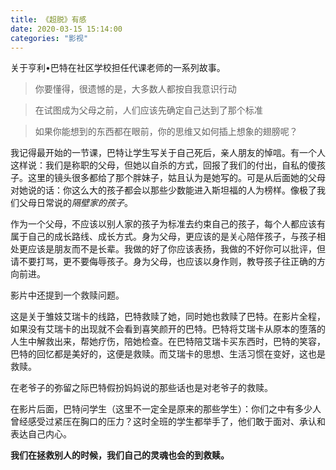 ```yaml
---
title: 《超脱》有感
date: 2020-03-15 15:14:00
categories: "影视"
---
```


关于亨利•巴特在社区学校担任代课老师的一系列故事。

<!-- more -->

> 你要懂得，很遗憾的是，大多数人都按自我意识行动

> 在试图成为父母之前，人们应该先确定自己达到了那个标准

> 如果你能想到的东西都在眼前，你的思维又如何插上想象的翅膀呢？

我记得最开始的一节课，巴特让学生写关于自己死后，亲人朋友的悼唁。有一个人这样说：我们是称职的父母，但她以自杀的方式，回报了我们的付出，自私的傻孩子。这里的镜头很多都给了那个胖妹子，姑且认为是她写的。可是从后面她的父母对她说的话：你这么大的孩子都会以那些少数能进入斯坦福的人为榜样。像极了我们父母日常说的*隔壁家的孩子*。

作为一个父母，不应该以别人家的孩子为标准去约束自己的孩子，每个人都应该有属于自己的成长路线、成长方式。身为父母，更应该的是关心陪伴孩子，与孩子相处更应该是朋友而不是长辈。我做的好了你应该表扬，我做的不好你可以批评，但请不要打骂，更不要侮辱孩子。身为父母，也应该以身作则，教导孩子往正确的方向前进。

影片中还提到一个救赎问题。

这是关于雏妓艾瑞卡的线路，巴特救赎了她，同时她也救赎了巴特。在影片全程，如果没有艾瑞卡的出现就不会看到喜笑颜开的巴特。巴特将艾瑞卡从原本的堕落的人生中解救出来，帮她疗伤，陪她检查。在巴特陪艾瑞卡买东西时，巴特的笑容，巴特的回忆都是美好的，这便是救赎。而艾瑞卡的思想、生活习惯在变好，这也是救赎。

在老爷子的弥留之际巴特假扮妈妈说的那些话也是对老爷子的救赎。

在影片后面，巴特问学生（这里不一定全是原来的那些学生）：你们之中有多少人曾经感受过紧压在胸口的压力？这时全班的学生都举手了，他们敢于面对、承认和表达自己内心。

**我们在拯救别人的时候，我们自己的灵魂也会的到救赎。**
